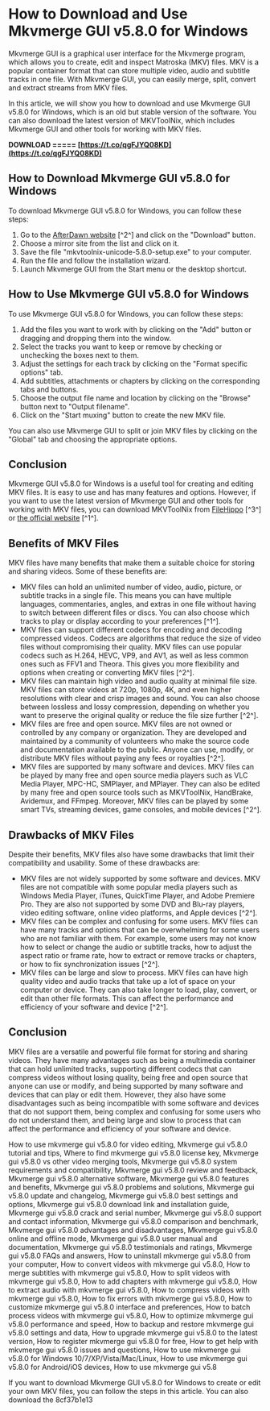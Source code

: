 
 
# How to Download and Use Mkvmerge GUI v5.8.0 for Windows
 
Mkvmerge GUI is a graphical user interface for the Mkvmerge program, which allows you to create, edit and inspect Matroska (MKV) files. MKV is a popular container format that can store multiple video, audio and subtitle tracks in one file. With Mkvmerge GUI, you can easily merge, split, convert and extract streams from MKV files.
 
In this article, we will show you how to download and use Mkvmerge GUI v5.8.0 for Windows, which is an old but stable version of the software. You can also download the latest version of MKVToolNix, which includes Mkvmerge GUI and other tools for working with MKV files.
 
**DOWNLOAD ===== [https://t.co/qgFJYQ08KD](https://t.co/qgFJYQ08KD)**


 
## How to Download Mkvmerge GUI v5.8.0 for Windows
 
To download Mkvmerge GUI v5.8.0 for Windows, you can follow these steps:
 
1. Go to the [AfterDawn website](https://www.afterdawn.com/software/audio_video/video_editing/mkvtoolnix.cfm/v5_8_0) [^2^] and click on the "Download" button.
2. Choose a mirror site from the list and click on it.
3. Save the file "mkvtoolnix-unicode-5.8.0-setup.exe" to your computer.
4. Run the file and follow the installation wizard.
5. Launch Mkvmerge GUI from the Start menu or the desktop shortcut.

## How to Use Mkvmerge GUI v5.8.0 for Windows
 
To use Mkvmerge GUI v5.8.0 for Windows, you can follow these steps:

1. Add the files you want to work with by clicking on the "Add" button or dragging and dropping them into the window.
2. Select the tracks you want to keep or remove by checking or unchecking the boxes next to them.
3. Adjust the settings for each track by clicking on the "Format specific options" tab.
4. Add subtitles, attachments or chapters by clicking on the corresponding tabs and buttons.
5. Choose the output file name and location by clicking on the "Browse" button next to "Output filename".
6. Click on the "Start muxing" button to create the new MKV file.

You can also use Mkvmerge GUI to split or join MKV files by clicking on the "Global" tab and choosing the appropriate options.
 
## Conclusion
 
Mkvmerge GUI v5.8.0 for Windows is a useful tool for creating and editing MKV files. It is easy to use and has many features and options. However, if you want to use the latest version of Mkvmerge GUI and other tools for working with MKV files, you can download MKVToolNix from [FileHippo](https://filehippo.com/download_mkvtoolnix/) [^3^] or [the official website](https://www.bunkus.org) [^1^].
  
## Benefits of MKV Files
 
MKV files have many benefits that make them a suitable choice for storing and sharing videos. Some of these benefits are:

- MKV files can hold an unlimited number of video, audio, picture, or subtitle tracks in a single file. This means you can have multiple languages, commentaries, angles, and extras in one file without having to switch between different files or discs. You can also choose which tracks to play or display according to your preferences [^1^].
- MKV files can support different codecs for encoding and decoding compressed videos. Codecs are algorithms that reduce the size of video files without compromising their quality. MKV files can use popular codecs such as H.264, HEVC, VP9, and AV1, as well as less common ones such as FFV1 and Theora. This gives you more flexibility and options when creating or converting MKV files [^2^].
- MKV files can maintain high video and audio quality at minimal file size. MKV files can store videos at 720p, 1080p, 4K, and even higher resolutions with clear and crisp images and sound. You can also choose between lossless and lossy compression, depending on whether you want to preserve the original quality or reduce the file size further [^2^].
- MKV files are free and open source. MKV files are not owned or controlled by any company or organization. They are developed and maintained by a community of volunteers who make the source code and documentation available to the public. Anyone can use, modify, or distribute MKV files without paying any fees or royalties [^2^].
- MKV files are supported by many software and devices. MKV files can be played by many free and open source media players such as VLC Media Player, MPC-HC, SMPlayer, and MPlayer. They can also be edited by many free and open source tools such as MKVToolNix, HandBrake, Avidemux, and FFmpeg. Moreover, MKV files can be played by some smart TVs, streaming devices, game consoles, and mobile devices [^2^].

## Drawbacks of MKV Files
 
Despite their benefits, MKV files also have some drawbacks that limit their compatibility and usability. Some of these drawbacks are:

- MKV files are not widely supported by some software and devices. MKV files are not compatible with some popular media players such as Windows Media Player, iTunes, QuickTime Player, and Adobe Premiere Pro. They are also not supported by some DVD and Blu-ray players, video editing software, online video platforms, and Apple devices [^2^].
- MKV files can be complex and confusing for some users. MKV files can have many tracks and options that can be overwhelming for some users who are not familiar with them. For example, some users may not know how to select or change the audio or subtitle tracks, how to adjust the aspect ratio or frame rate, how to extract or remove tracks or chapters, or how to fix synchronization issues [^2^].
- MKV files can be large and slow to process. MKV files can have high quality video and audio tracks that take up a lot of space on your computer or device. They can also take longer to load, play, convert, or edit than other file formats. This can affect the performance and efficiency of your software and device [^2^].

## Conclusion
 
MKV files are a versatile and powerful file format for storing and sharing videos. They have many advantages such as being a multimedia container that can hold unlimited tracks, supporting different codecs that can compress videos without losing quality, being free and open source that anyone can use or modify, and being supported by many software and devices that can play or edit them. However, they also have some disadvantages such as being incompatible with some software and devices that do not support them, being complex and confusing for some users who do not understand them, and being large and slow to process that can affect the performance and efficiency of your software and device.
 
How to use mkvmerge gui v5.8.0 for video editing,  Mkvmerge gui v5.8.0 tutorial and tips,  Where to find mkvmerge gui v5.8.0 license key,  Mkvmerge gui v5.8.0 vs other video merging tools,  Mkvmerge gui v5.8.0 system requirements and compatibility,  Mkvmerge gui v5.8.0 review and feedback,  Mkvmerge gui v5.8.0 alternative software,  Mkvmerge gui v5.8.0 features and benefits,  Mkvmerge gui v5.8.0 problems and solutions,  Mkvmerge gui v5.8.0 update and changelog,  Mkvmerge gui v5.8.0 best settings and options,  Mkvmerge gui v5.8.0 download link and installation guide,  Mkvmerge gui v5.8.0 crack and serial number,  Mkvmerge gui v5.8.0 support and contact information,  Mkvmerge gui v5.8.0 comparison and benchmark,  Mkvmerge gui v5.8.0 advantages and disadvantages,  Mkvmerge gui v5.8.0 online and offline mode,  Mkvmerge gui v5.8.0 user manual and documentation,  Mkvmerge gui v5.8.0 testimonials and ratings,  Mkvmerge gui v5.8.0 FAQs and answers,  How to uninstall mkvmerge gui v5.8.0 from your computer,  How to convert videos with mkvmerge gui v5.8.0,  How to merge subtitles with mkvmerge gui v5.8.0,  How to split videos with mkvmerge gui v5.8.0,  How to add chapters with mkvmerge gui v5.8.0,  How to extract audio with mkvmerge gui v5.8.0,  How to compress videos with mkvmerge gui v5.8.0,  How to fix errors with mkvmerge gui v5.8.0,  How to customize mkvmerge gui v5.8.0 interface and preferences,  How to batch process videos with mkvmerge gui v5.8.0,  How to optimize mkvmerge gui v5.8.0 performance and speed,  How to backup and restore mkvmerge gui v5.8.0 settings and data,  How to upgrade mkvmerge gui v5.8.0 to the latest version,  How to register mkvmerge gui v5.8.0 for free,  How to get help with mkvmerge gui v5.8.0 issues and questions,  How to use mkvmerge gui v5.8.0 for Windows 10/7/XP/Vista/Mac/Linux,  How to use mkvmerge gui v5.8.0 for Android/iOS devices,  How to use mkvmerge gui v5.8
 
If you want to download Mkvmerge GUI v5.8.0 for Windows to create or edit your own MKV files, you can follow the steps in this article. You can also download the
 8cf37b1e13
 
